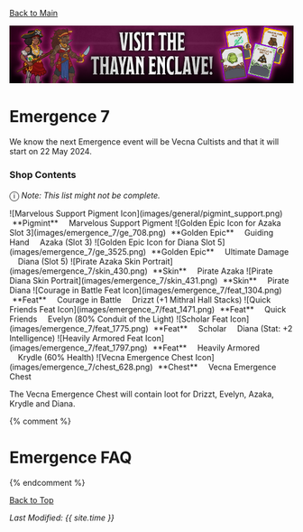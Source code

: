 [Back to Main](index.md)

![Emergence 7 Banner](images/emergence_7/banner.png)

# Emergence 7

We know the next Emergence event will be Vecna Cultists and that it will start on 22 May 2024.

### Shop Contents

<span style="font-size:1.2em;">ⓘ</span> *Note: This list might not be complete.*

<span class="emergenceShopTableRow">
    <span class="emergenceShopTableItem">
        <span class="emergenceShopTableIcon">
            ![Marvelous Support Pigment Icon](images/general/pigmint_support.png)
        </span>
        <span class="emergenceShopTableTextColumn">
            <span style="margin-left:5px">**Pigmint**</span>
            <span style="margin-left:15px">Marvelous Support Pigment</span>
        </span>
    </span>
    <span class="emergenceShopTableItem">
        <span class="emergenceShopTableIcon">
            ![Golden Epic Icon for Azaka Slot 3](images/emergence_7/ge_708.png)
        </span>
        <span class="emergenceShopTableTextColumn">
            <span style="margin-left:5px">**Golden Epic**</span>
            <span style="margin-left:15px">Guiding Hand</span>
            <span style="margin-left:15px">Azaka (Slot 3)</span>
        </span>
    </span>
    <span class="emergenceShopTableItem">
        <span class="emergenceShopTableIcon">
            ![Golden Epic Icon for Diana Slot 5](images/emergence_7/ge_3525.png)
        </span>
        <span class="emergenceShopTableTextColumn">
            <span style="margin-left:5px">**Golden Epic**</span>
            <span style="margin-left:15px">Ultimate Damage</span>
            <span style="margin-left:15px">Diana (Slot 5)</span>
        </span>
    </span>
    <span class="emergenceShopTableItem">
        <span class="emergenceShopTableIcon">
            ![Pirate Azaka Skin Portrait](images/emergence_7/skin_430.png)
        </span>
        <span class="emergenceShopTableTextColumn">
            <span style="margin-left:5px">**Skin**</span>
            <span style="margin-left:15px">Pirate Azaka</span>
        </span>
    </span>
    <span class="emergenceShopTableItem">
        <span class="emergenceShopTableIcon">
            ![Pirate Diana Skin Portrait](images/emergence_7/skin_431.png)
        </span>
        <span class="emergenceShopTableTextColumn">
            <span style="margin-left:5px">**Skin**</span>
            <span style="margin-left:15px">Pirate Diana</span>
        </span>
    </span>
    <span class="emergenceShopTableItem">
        <span class="emergenceShopTableIcon">
            <span class="emergenceShopFeatIcon3">![Courage in Battle Feat Icon](images/emergence_7/feat_1304.png)</span>
        </span>
        <span class="emergenceShopTableTextColumn">
            <span style="margin-left:5px">**Feat**</span>
            <span style="margin-left:15px">Courage in Battle</span>
            <span style="margin-left:15px">Drizzt (+1 Mithral Hall Stacks)</span>
        </span>
    </span>
    <span class="emergenceShopTableItem">
        <span class="emergenceShopTableIcon">
            <span class="emergenceShopFeatIcon4">![Quick Friends Feat Icon](images/emergence_7/feat_1471.png)</span>
        </span>
        <span class="emergenceShopTableTextColumn">
            <span style="margin-left:5px">**Feat**</span>
            <span style="margin-left:15px">Quick Friends</span>
            <span style="margin-left:15px">Evelyn (80% Conduit of the Light)</span>
        </span>
    </span>
    <span class="emergenceShopTableItem">
        <span class="emergenceShopTableIcon">
            <span class="emergenceShopFeatIcon4">![Scholar Feat Icon](images/emergence_7/feat_1775.png)</span>
        </span>
        <span class="emergenceShopTableTextColumn">
            <span style="margin-left:5px">**Feat**</span>
            <span style="margin-left:15px">Scholar</span>
            <span style="margin-left:15px">Diana (Stat: +2 Intelligence)</span>
        </span>
    </span>
    <span class="emergenceShopTableItem">
        <span class="emergenceShopTableIcon">
            <span class="emergenceShopFeatIcon4">![Heavily Armored Feat Icon](images/emergence_7/feat_1797.png)</span>
        </span>
        <span class="emergenceShopTableTextColumn">
            <span style="margin-left:5px">**Feat**</span>
            <span style="margin-left:15px">Heavily Armored</span>
            <span style="margin-left:15px">Krydle (60% Health)</span>
        </span>
    </span>
    <span class="emergenceShopTableItem">
        <span class="emergenceShopTableIcon">
            ![Vecna Emergence Chest Icon](images/emergence_7/chest_628.png)
        </span>
        <span class="emergenceShopTableTextColumn">
            <span style="margin-left:5px">**Chest**</span>
            <span style="margin-left:15px">Vecna Emergence Chest</span>
        </span>
    </span>
</span>

The Vecna Emergence Chest will contain loot for Drizzt, Evelyn, Azaka, Krydle and Diana.

{% comment %}
# Emergence FAQ


{% endcomment %}

[Back to Top](#top)

*Last Modified: {{ site.time }}*